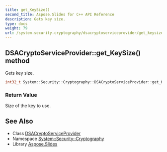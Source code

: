 ```yaml
---
title: get_KeySize()
second_title: Aspose.Slides for C++ API Reference
description: Gets key size.
type: docs
weight: 79
url: /system.security.cryptography/dsacryptoserviceprovider/get_keysize/
---
```

## DSACryptoServiceProvider::get_KeySize() method


Gets key size.

```cpp
int32_t System::Security::Cryptography::DSACryptoServiceProvider::get_KeySize() override
```


### Return Value

Size of the key to use.

## See Also

* Class [DSACryptoServiceProvider](../)
* Namespace [System::Security::Cryptography](../../)
* Library [Aspose.Slides](../../../)